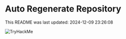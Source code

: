 # Auto Regenerate Repository

This README was last updated: 2024-12-09 23:26:08

 ![TryHackMe](https://tryhackme.com/badge/533634)